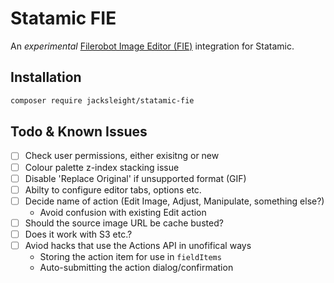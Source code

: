 # Statamic FIE

An *experimental* [Filerobot Image Editor (FIE)](https://scaleflex.github.io/filerobot-image-editor/) integration for Statamic.

## Installation

```bash
composer require jacksleight/statamic-fie
```

## Todo & Known Issues

- [ ] Check user permissions, either exisitng or new
- [ ] Colour palette z-index stacking issue
- [ ] Disable 'Replace Original' if unsupported format (GIF)
- [ ] Abilty to configure editor tabs, options etc.
- [ ] Decide name of action (Edit Image, Adjust, Manipulate, something else?)
    - Avoid confusion with existing Edit action
- [ ] Should the source image URL be cache busted?
- [ ] Does it work with S3 etc.?
- [ ] Aviod hacks that use the Actions API in unofifical ways
    - Storing the action item for use in `fieldItems`
    - Auto-submitting the action dialog/confirmation